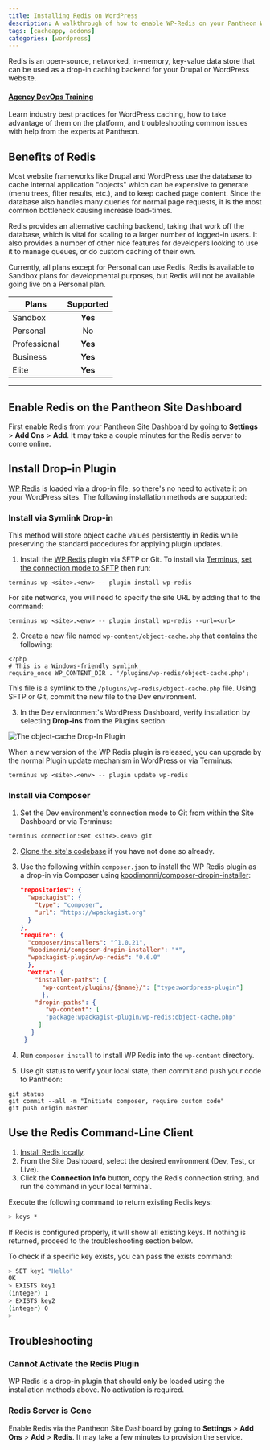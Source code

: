 ```yaml
---
title: Installing Redis on WordPress
description: A walkthrough of how to enable WP-Redis on your Pantheon WordPress site.
tags: [cacheapp, addons]
categories: [wordpress]
---
```

Redis is an open-source, networked, in-memory, key-value data store that can be used as a drop-in caching backend for your Drupal or WordPress website.

<div class="enablement">
  <a href="https://pantheon.io/agencies/learn-pantheon?docs"><h4 class="info">Agency DevOps Training</h4></a>
  <p>Learn industry best practices for WordPress caching, how to take advantage of them on the platform, and troubleshooting common issues with help from the experts at Pantheon.</p>
</div>

## Benefits of Redis
Most website frameworks like Drupal and WordPress use the database to cache internal application "objects" which can be expensive to generate (menu trees, filter results, etc.), and to keep cached page content. Since the database also handles many queries for normal page requests, it is the most common bottleneck causing increase load-times.

Redis provides an alternative caching backend, taking that work off the database, which is vital for scaling to a larger number of logged-in users. It also provides a number of other nice features for developers looking to use it to manage queues, or do custom caching of their own.

Currently, all plans except for Personal can use Redis. Redis is available to Sandbox plans for developmental purposes, but Redis will not be available going live on a Personal plan.



 | Plans        | Supported
 | -------------|:-------------:|
 | Sandbox      | **Yes**       |
 | Personal     | No            |
 | Professional | **Yes**       |
 | Business     | **Yes**       |
 | Elite        | **Yes**       |

---


## Enable Redis on the Pantheon Site Dashboard
First enable Redis from your Pantheon Site Dashboard by going to **Settings** > **Add Ons** > **Add**. It may take a couple minutes for the Redis server to come online.
## Install Drop-in Plugin
[WP Redis](https://wordpress.org/plugins/wp-redis/) is loaded via a drop-in file, so there's no need to activate it on your WordPress sites. The following installation methods are supported:
### Install via Symlink Drop-in
This method will store object cache values persistently in Redis while preserving the standard procedures for applying plugin updates.

1. Install the [WP Redis](https://wordpress.org/plugins/wp-redis/) plugin via SFTP or Git. To install via [Terminus](/docs/terminus), [set the connection mode to SFTP](/docs/sftp) then run:

 ```
 terminus wp <site>.<env> -- plugin install wp-redis
 ```

 For site networks, you will need to specify the site URL by adding that to the command:

  ```
 terminus wp <site>.<env> -- plugin install wp-redis --url=<url>
 ```

2. Create a new file named `wp-content/object-cache.php` that contains the following:

 ```
 <?php
 # This is a Windows-friendly symlink
 require_once WP_CONTENT_DIR . '/plugins/wp-redis/object-cache.php';
 ```
This file is a symlink to the `/plugins/wp-redis/object-cache.php` file. Using SFTP or Git, commit the new file to the Dev environment.

3. In the Dev environment's WordPress Dashboard, verify installation by selecting **Drop-ins** from the Plugins section:

  ![The object-cache Drop-In Plugin](/docs/assets/images/redis-dropin-plugin.png "The object-cache plugin, visible in the Drop-ins section of Plugins.")

  When a new version of the WP Redis plugin is released, you can upgrade by the normal Plugin update mechanism in WordPress or via Terminus:

  ```
  terminus wp <site>.<env> -- plugin update wp-redis
  ```

### Install via Composer

1. Set the Dev environment's connection mode to Git from within the Site Dashboard or via Terminus:

 ```
 terminus connection:set <site>.<env> git
 ```

2. [Clone the site's codebase](/docs/git/#clone-your-site-codebase) if you have not done so already.

3. Use the following within `composer.json` to install the WP Redis plugin as a drop-in via Composer using [koodimonni/composer-dropin-installer](https://github.com/Koodimonni/Composer-Dropin-Installer):

   ```json
   "repositories": {
     "wpackagist": {
       "type": "composer",
       "url": "https://wpackagist.org"
     }
   },
   "require": {
     "composer/installers": "^1.0.21",
     "koodimonni/composer-dropin-installer": "*",
     "wpackagist-plugin/wp-redis": "0.6.0"
     },
     "extra": {
       "installer-paths": {
         "wp-content/plugins/{$name}/": ["type:wordpress-plugin"]
         },
       "dropin-paths": {
          "wp-content": [
          "package:wpackagist-plugin/wp-redis:object-cache.php"
        ]
      }
    }
   ```

4. Run `composer install` to install WP Redis into the `wp-content` directory.
5. Use git status to verify your local state, then commit and push your code to Pantheon:

 ```
 git status
 git commit --all -m "Initiate composer, require custom code"
 git push origin master
 ```

## Use the Redis Command-Line Client

1. [Install Redis locally](https://redis.io/download).
2. From the Site Dashboard, select the desired environment (Dev, Test, or Live).
3. Click the **Connection Info** button, copy the Redis connection string, and run the command in your local terminal.

Execute the following command to return existing Redis keys:
```bash
> keys *
```
If Redis is configured properly, it will show all existing keys. If nothing is returned, proceed to the troubleshooting section below.

To check if a specific key exists, you can pass the exists command:
```bash
> SET key1 "Hello"
OK
> EXISTS key1
(integer) 1
> EXISTS key2
(integer) 0
>
```
## Troubleshooting

### Cannot Activate the Redis Plugin
WP Redis is a drop-in plugin that should only be loaded using the installation methods above. No activation is required.

### Redis Server is Gone
Enable Redis via the Pantheon Site Dashboard by going to **Settings** > **Add Ons** > **Add** > **Redis**. It may take a few minutes to provision the service.
